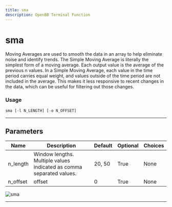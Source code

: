 ```yaml
---
title: sma
description: OpenBB Terminal Function
---
```


# sma

Moving Averages are used to smooth the data in an array to help eliminate noise and identify trends. The Simple Moving Average is literally the simplest form of a moving average. Each output value is the average of the previous n values. In a Simple Moving Average, each value in the time period carries equal weight, and values outside of the time period are not included in the average. This makes it less responsive to recent changes in the data, which can be useful for filtering out those changes.

### Usage

```python
sma [-l N_LENGTH] [-o N_OFFSET]
```

---

## Parameters

| Name | Description | Default | Optional | Choices |
| ---- | ----------- | ------- | -------- | ------- |
| n_length | Window lengths. Multiple values indicated as comma separated values. | 20, 50 | True | None |
| n_offset | offset | 0 | True | None |

![sma](https://user-images.githubusercontent.com/46355364/154311791-5b130d08-55bd-406b-a68e-914a733c5191.png)

---
